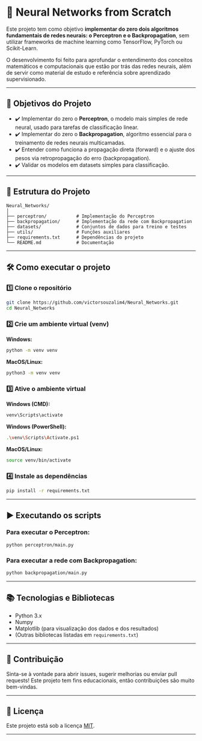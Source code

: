 
# 🧠 Neural Networks from Scratch

Este projeto tem como objetivo **implementar do zero dois algoritmos fundamentais de redes neurais: o Perceptron e o Backpropagation**, sem utilizar frameworks de machine learning como TensorFlow, PyTorch ou Scikit-Learn.

O desenvolvimento foi feito para aprofundar o entendimento dos conceitos matemáticos e computacionais que estão por trás das redes neurais, além de servir como material de estudo e referência sobre aprendizado supervisionado.

---

## 🚀 Objetivos do Projeto

- ✔️ Implementar do zero o **Perceptron**, o modelo mais simples de rede neural, usado para tarefas de classificação linear.
- ✔️ Implementar do zero o **Backpropagation**, algoritmo essencial para o treinamento de redes neurais multicamadas.
- ✔️ Entender como funciona a propagação direta (forward) e o ajuste dos pesos via retropropagação do erro (backpropagation).
- ✔️ Validar os modelos em datasets simples para classificação.

---

## 📂 Estrutura do Projeto

```
Neural_Networks/
│
├── perceptron/           # Implementação do Perceptron
├── backpropagation/      # Implementação da rede com Backpropagation
├── datasets/             # Conjuntos de dados para treino e testes
├── utils/                # Funções auxiliares
├── requirements.txt      # Dependências do projeto
└── README.md             # Documentação
```

---

## 🛠️ Como executar o projeto

### 1️⃣ Clone o repositório

```bash
git clone https://github.com/victorsouzalim4/Neural_Networks.git
cd Neural_Networks
```

### 2️⃣ Crie um ambiente virtual (venv)

**Windows:**

```bash
python -m venv venv
```

**MacOS/Linux:**

```bash
python3 -m venv venv
```

### 3️⃣ Ative o ambiente virtual

**Windows (CMD):**

```bash
venv\Scripts\activate
```

**Windows (PowerShell):**

```bash
.\venv\Scripts\Activate.ps1
```

**MacOS/Linux:**

```bash
source venv/bin/activate
```

### 4️⃣ Instale as dependências

```bash
pip install -r requirements.txt
```

---

## ▶️ Executando os scripts

### Para executar o Perceptron:

```bash
python perceptron/main.py
```

### Para executar a rede com Backpropagation:

```bash
python backpropagation/main.py
```

---

## 📚 Tecnologias e Bibliotecas

- Python 3.x
- Numpy
- Matplotlib (para visualização dos dados e dos resultados)
- (Outras bibliotecas listadas em `requirements.txt`)

---

## 🤝 Contribuição

Sinta-se à vontade para abrir issues, sugerir melhorias ou enviar pull requests! Este projeto tem fins educacionais, então contribuições são muito bem-vindas.

---

## 📜 Licença

Este projeto está sob a licença [MIT](LICENSE).

---
